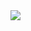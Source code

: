 <img src="https://github-readme-stats.vercel.app/api?username=3ACE-code&&show_icons=true&theme=ayu-mirage&hide=issues" />

